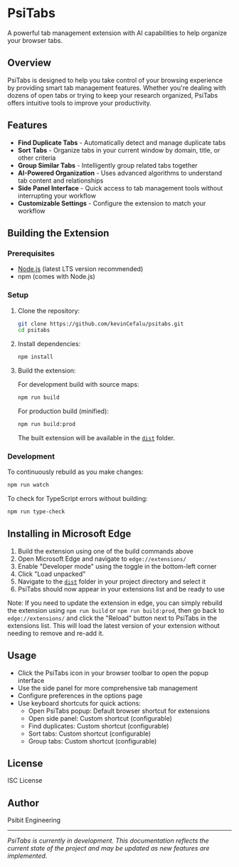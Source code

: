 # PsiTabs

A powerful tab management extension with AI capabilities to help organize your browser tabs.

## Overview

PsiTabs is designed to help you take control of your browsing experience by providing smart tab management features. Whether you're dealing with dozens of open tabs or trying to keep your research organized, PsiTabs offers intuitive tools to improve your productivity.

## Features

- **Find Duplicate Tabs** - Automatically detect and manage duplicate tabs
- **Sort Tabs** - Organize tabs in your current window by domain, title, or other criteria
- **Group Similar Tabs** - Intelligently group related tabs together
- **AI-Powered Organization** - Uses advanced algorithms to understand tab content and relationships
- **Side Panel Interface** - Quick access to tab management tools without interrupting your workflow
- **Customizable Settings** - Configure the extension to match your workflow

## Building the Extension

### Prerequisites

- [Node.js](https://nodejs.org/) (latest LTS version recommended)
- npm (comes with Node.js)

### Setup

1. Clone the repository:

   ```bash
   git clone https://github.com/kevinCefalu/psitabs.git
   cd psitabs
   ```

2. Install dependencies:

   ```bash
   npm install
   ```

3. Build the extension:

   For development build with source maps:

   ```bash
   npm run build
   ```

   For production build (minified):

   ```bash
   npm run build:prod
   ```

   The built extension will be available in the [`dist`](dist ) folder.

### Development

To continuously rebuild as you make changes:

```bash
npm run watch
```

To check for TypeScript errors without building:

```bash
npm run type-check
```

## Installing in Microsoft Edge

1. Build the extension using one of the build commands above
2. Open Microsoft Edge and navigate to `edge://extensions/`
3. Enable "Developer mode" using the toggle in the bottom-left corner
4. Click "Load unpacked"
5. Navigate to the [`dist`](dist ) folder in your project directory and select it
6. PsiTabs should now appear in your extensions list and be ready to use

Note: If you need to update the extension in edge, you can simply rebuild the extension using `npm run build` or `npm run build:prod`, then go back to `edge://extensions/` and click the "Reload" button next to PsiTabs in the extensions list. This will load the latest version of your extension without needing to remove and re-add it.

## Usage

- Click the PsiTabs icon in your browser toolbar to open the popup interface
- Use the side panel for more comprehensive tab management
- Configure preferences in the options page
- Use keyboard shortcuts for quick actions:
  - Open PsiTabs popup: Default browser shortcut for extensions
  - Open side panel: Custom shortcut (configurable)
  - Find duplicates: Custom shortcut (configurable)
  - Sort tabs: Custom shortcut (configurable)
  - Group tabs: Custom shortcut (configurable)

## License

ISC License

## Author

Psibit Engineering

---

*PsiTabs is currently in development. This documentation reflects the current state of the project and may be updated as new features are implemented.*

